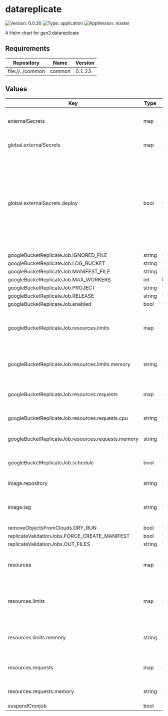# datareplicate

![Version: 0.0.30](https://img.shields.io/badge/Version-0.0.30-informational?style=flat-square) ![Type: application](https://img.shields.io/badge/Type-application-informational?style=flat-square) ![AppVersion: master](https://img.shields.io/badge/AppVersion-master-informational?style=flat-square)

A Helm chart for gen3 datareplicate

## Requirements

| Repository | Name | Version |
|------------|------|---------|
| file://../common | common | 0.1.23 |

## Values

| Key | Type | Default | Description |
|-----|------|---------|-------------|
| externalSecrets | map | `{"dcfDataserviceJSONSecret":null,"dcfDataserviceSettingsSecret":null,"deploy":true,"googleCredsSecret":null}` | external secrets for datareplicate jobs |
| global.externalSecrets | map | `{"deploy":true}` | External Secrets settings. |
| global.externalSecrets.deploy | bool | `true` | Will use ExternalSecret resources to pull secrets from Secrets Manager instead of creating them locally. Be cautious as this will override secrets you have deployed. |
| googleBucketReplicateJob.IGNORED_FILE | string | `"gs://replication-input/ignored_files_manifest.csv"` |  |
| googleBucketReplicateJob.LOG_BUCKET | string | `"datarefresh-log"` |  |
| googleBucketReplicateJob.MANIFEST_FILE | string | `"gs://replication-input/GDC_full_sync_active_manifest_20190326_post_DR43.0.tsv"` |  |
| googleBucketReplicateJob.MAX_WORKERS | int | `80` |  |
| googleBucketReplicateJob.PROJECT | string | `"dcf-prod-buckets"` |  |
| googleBucketReplicateJob.RELEASE | string | `"DR43"` |  |
| googleBucketReplicateJob.enabled | bool | `true` |  |
| googleBucketReplicateJob.resources.limits | map | `{"memory":"2Gi"}` | The maximum amount of resources that the container is allowed to use |
| googleBucketReplicateJob.resources.limits.memory | string | `"2Gi"` | The maximum amount of memory the container can use |
| googleBucketReplicateJob.resources.requests | map | `{"cpu":"2","memory":"128Mi"}` | The amount of resources that the container requests |
| googleBucketReplicateJob.resources.requests.cpu | string | `"2"` | The amount of CPU requested |
| googleBucketReplicateJob.resources.requests.memory | string | `"128Mi"` | The amount of memory requested |
| googleBucketReplicateJob.schedule | bool | `"*/30 * * * *"` | Whether to enable the Google bucket replicate job |
| image.repository | string | `"quay.io/cdis/dcf-dataservice"` | Docker repository. |
| image.tag | string | `"master"` | Overrides the image tag whose default is the chart appVersion. |
| removeObjectsFromClouds.DRY_RUN | bool | `true` |  |
| replicateValidationJobs.FORCE_CREATE_MANIFEST | bool | `true` |  |
| replicateValidationJobs.OUT_FILES | string | `"replication_validation_output_manifest.tsv"` |  |
| resources | map | `{"limits":{"memory":"2Gi"},"requests":{"memory":"512Mi"}}` | Resource requests and limits for the containers in the pod |
| resources.limits | map | `{"memory":"2Gi"}` | The maximum amount of resources that the container is allowed to use |
| resources.limits.memory | string | `"2Gi"` | The maximum amount of memory the container can use |
| resources.requests | map | `{"memory":"512Mi"}` | The amount of resources that the container requests |
| resources.requests.memory | string | `"512Mi"` | The amount of memory requested |
| suspendCronjob | bool | `true` |  |
